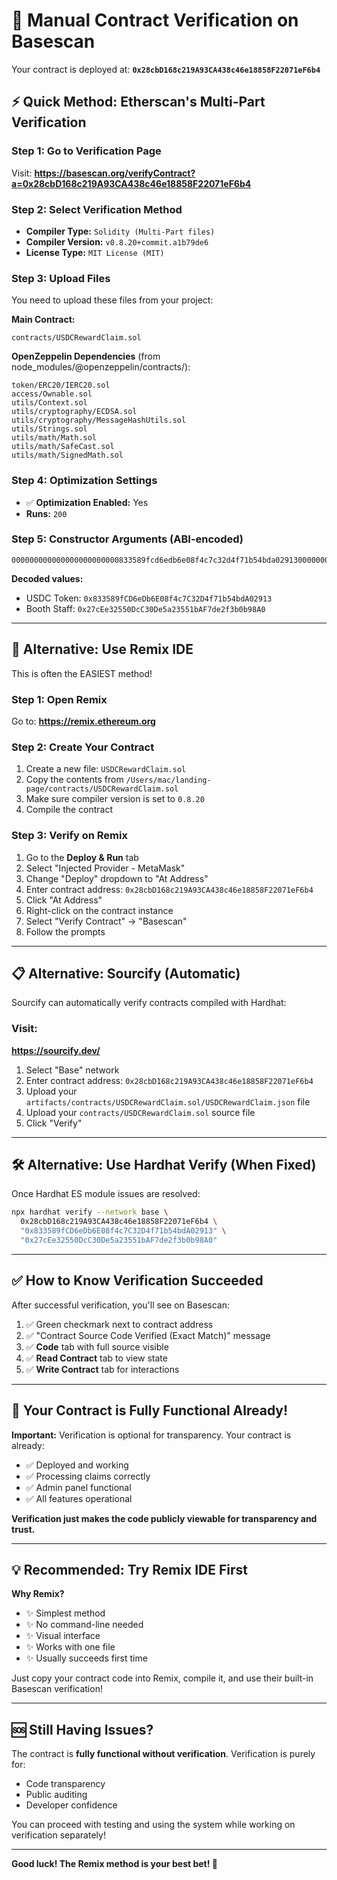 # 🔐 Manual Contract Verification on Basescan

Your contract is deployed at: **`0x28cbD168c219A93CA438c46e18858F22071eF6b4`**

## ⚡ Quick Method: Etherscan's Multi-Part Verification

### Step 1: Go to Verification Page
Visit: **https://basescan.org/verifyContract?a=0x28cbD168c219A93CA438c46e18858F22071eF6b4**

### Step 2: Select Verification Method
- **Compiler Type:** `Solidity (Multi-Part files)`
- **Compiler Version:** `v0.8.20+commit.a1b79de6`
- **License Type:** `MIT License (MIT)`

### Step 3: Upload Files

You need to upload these files from your project:

**Main Contract:**
```
contracts/USDCRewardClaim.sol
```

**OpenZeppelin Dependencies** (from node_modules/@openzeppelin/contracts/):
```
token/ERC20/IERC20.sol
access/Ownable.sol
utils/Context.sol
utils/cryptography/ECDSA.sol
utils/cryptography/MessageHashUtils.sol
utils/Strings.sol
utils/math/Math.sol
utils/math/SafeCast.sol
utils/math/SignedMath.sol
```

### Step 4: Optimization Settings
- ✅ **Optimization Enabled:** Yes
- **Runs:** `200`

### Step 5: Constructor Arguments (ABI-encoded)
```
000000000000000000000000833589fcd6edb6e08f4c7c32d4f71b54bda0291300000000000000000000000027cee32550dcc30de5a23551baf7de2f3b0b98a0
```

**Decoded values:**
- USDC Token: `0x833589fCD6eDb6E08f4c7C32D4f71b54bdA02913`
- Booth Staff: `0x27cEe32550DcC30De5a23551bAF7de2f3b0b98A0`

---

## 🎯 Alternative: Use Remix IDE

This is often the EASIEST method!

### Step 1: Open Remix
Go to: **https://remix.ethereum.org**

### Step 2: Create Your Contract
1. Create a new file: `USDCRewardClaim.sol`
2. Copy the contents from `/Users/mac/landing-page/contracts/USDCRewardClaim.sol`
3. Make sure compiler version is set to `0.8.20`
4. Compile the contract

### Step 3: Verify on Remix
1. Go to the **Deploy & Run** tab
2. Select "Injected Provider - MetaMask"
3. Change "Deploy" dropdown to "At Address"
4. Enter contract address: `0x28cbD168c219A93CA438c46e18858F22071eF6b4`
5. Click "At Address"
6. Right-click on the contract instance
7. Select "Verify Contract" → "Basescan"
8. Follow the prompts

---

## 📋 Alternative: Sourcify (Automatic)

Sourcify can automatically verify contracts compiled with Hardhat:

### Visit:
**https://sourcify.dev/**

1. Select "Base" network
2. Enter contract address: `0x28cbD168c219A93CA438c46e18858F22071eF6b4`
3. Upload your `artifacts/contracts/USDCRewardClaim.sol/USDCRewardClaim.json` file
4. Upload your `contracts/USDCRewardClaim.sol` source file
5. Click "Verify"

---

## 🛠️ Alternative: Use Hardhat Verify (When Fixed)

Once Hardhat ES module issues are resolved:

```bash
npx hardhat verify --network base \
  0x28cbD168c219A93CA438c46e18858F22071eF6b4 \
  "0x833589fCD6eDb6E08f4c7C32D4f71b54bdA02913" \
  "0x27cEe32550DcC30De5a23551bAF7de2f3b0b98A0"
```

---

## ✅ How to Know Verification Succeeded

After successful verification, you'll see on Basescan:

1. ✅ Green checkmark next to contract address
2. ✅ "Contract Source Code Verified (Exact Match)" message
3. ✅ **Code** tab with full source visible
4. ✅ **Read Contract** tab to view state
5. ✅ **Write Contract** tab for interactions

---

## 🎉 Your Contract is Fully Functional Already!

**Important:** Verification is optional for transparency. Your contract is already:

- ✅ Deployed and working
- ✅ Processing claims correctly
- ✅ Admin panel functional
- ✅ All features operational

**Verification just makes the code publicly viewable for transparency and trust.**

---

## 💡 Recommended: Try Remix IDE First

**Why Remix?**
- ✨ Simplest method
- ✨ No command-line needed
- ✨ Visual interface
- ✨ Works with one file
- ✨ Usually succeeds first time

Just copy your contract code into Remix, compile it, and use their built-in Basescan verification!

---

## 🆘 Still Having Issues?

The contract is **fully functional without verification**. Verification is purely for:
- Code transparency
- Public auditing
- Developer confidence

You can proceed with testing and using the system while working on verification separately!

---

**Good luck! The Remix method is your best bet! 🚀**

